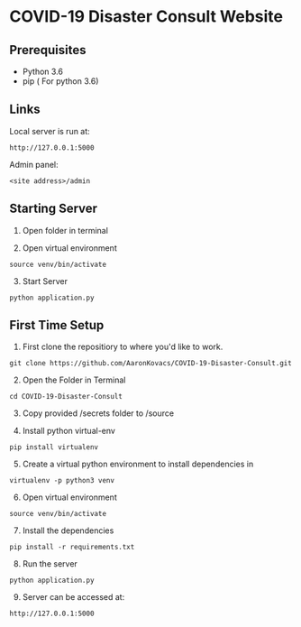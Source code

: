 # COVID-19 Disaster Consult Website


## Prerequisites

- Python 3.6
- pip ( For python 3.6)



## Links

Local server is run at:

```
http://127.0.0.1:5000
```

Admin panel:

```
<site address>/admin
```


## Starting Server

1. Open folder in terminal

2. Open virtual environment

```
source venv/bin/activate
```

3. Start Server

```
python application.py
```


## First Time Setup

1. First clone the repositiory to where you'd like to work.

```
git clone https://github.com/AaronKovacs/COVID-19-Disaster-Consult.git
```


2. Open the Folder in Terminal

```
cd COVID-19-Disaster-Consult
```


3. Copy provided /secrets folder to /source

4. Install python virtual-env

```
pip install virtualenv
```

5. Create a virtual python environment to install dependencies in

```
virtualenv -p python3 venv
```

6. Open virtual environment

```
source venv/bin/activate
```

7. Install the dependencies

```
pip install -r requirements.txt
```

8. Run the server

```
python application.py
```

9. Server can be accessed at:

```
http://127.0.0.1:5000
```
